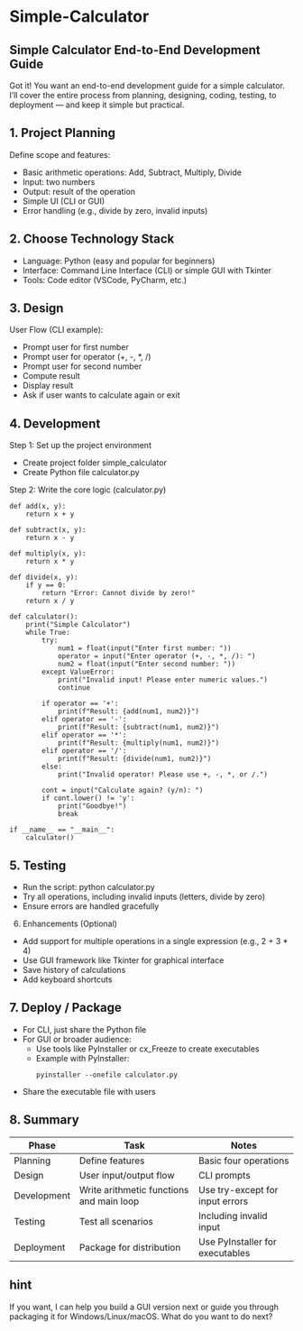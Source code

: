 # Simple-Calculator

## Simple Calculator End-to-End Development Guide
Got it! You want an end-to-end development guide for a simple calculator. I’ll cover the entire process from planning, designing, coding, testing, to deployment — and keep it simple but practical.

## 1. Project Planning
Define scope and features:
  - Basic arithmetic operations: Add, Subtract, Multiply, Divide
  - Input: two numbers
  - Output: result of the operation
  - Simple UI (CLI or GUI)
  - Error handling (e.g., divide by zero, invalid inputs)


## 2. Choose Technology Stack
  - Language: Python (easy and popular for beginners)
  - Interface: Command Line Interface (CLI) or simple GUI with Tkinter
  - Tools: Code editor (VSCode, PyCharm, etc.)


## 3. Design
User Flow (CLI example):
  - Prompt user for first number
  - Prompt user for operator (+, -, *, /)
  - Prompt user for second number
  - Compute result
  - Display result
  - Ask if user wants to calculate again or exit


## 4. Development
Step 1: Set up the project environment
  - Create project folder simple_calculator
  - Create Python file calculator.py

Step 2: Write the core logic (calculator.py)
```
def add(x, y):
    return x + y

def subtract(x, y):
    return x - y

def multiply(x, y):
    return x * y

def divide(x, y):
    if y == 0:
        return "Error: Cannot divide by zero!"
    return x / y

def calculator():
    print("Simple Calculator")
    while True:
        try:
            num1 = float(input("Enter first number: "))
            operator = input("Enter operator (+, -, *, /): ")
            num2 = float(input("Enter second number: "))
        except ValueError:
            print("Invalid input! Please enter numeric values.")
            continue

        if operator == '+':
            print(f"Result: {add(num1, num2)}")
        elif operator == '-':
            print(f"Result: {subtract(num1, num2)}")
        elif operator == '*':
            print(f"Result: {multiply(num1, num2)}")
        elif operator == '/':
            print(f"Result: {divide(num1, num2)}")
        else:
            print("Invalid operator! Please use +, -, *, or /.")

        cont = input("Calculate again? (y/n): ")
        if cont.lower() != 'y':
            print("Goodbye!")
            break

if __name__ == "__main__":
    calculator()

```

## 5. Testing
  - Run the script: python calculator.py
  - Try all operations, including invalid inputs (letters, divide by zero)
  - Ensure errors are handled gracefully


6. Enhancements (Optional)
  - Add support for multiple operations in a single expression (e.g., 2 + 3 * 4)
  - Use GUI framework like Tkinter for graphical interface
  - Save history of calculations
  - Add keyboard shortcuts


## 7. Deploy / Package
  - For CLI, just share the Python file
  - For GUI or broader audience:
    - Use tools like PyInstaller or cx_Freeze to create executables
    - Example with PyInstaller:
      ```
      pyinstaller --onefile calculator.py
      ```
  - Share the executable file with users


## 8. Summary
| Phase       | Task                                     | Notes                           |
| ----------- | ---------------------------------------- | ------------------------------- |
| Planning    | Define features                          | Basic four operations           |
| Design      | User input/output flow                   | CLI prompts                     |
| Development | Write arithmetic functions and main loop | Use try-except for input errors |
| Testing     | Test all scenarios                       | Including invalid input         |
| Deployment  | Package for distribution                 | Use PyInstaller for executables |


## hint
If you want, I can help you build a GUI version next or guide you through packaging it for Windows/Linux/macOS. What do you want to do next?




















